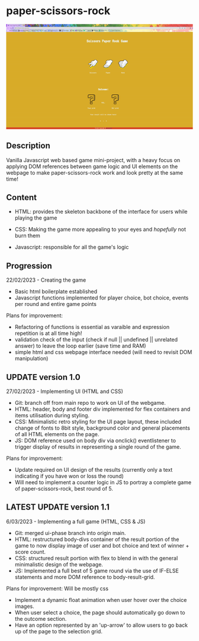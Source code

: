 # paper-scissors-rock
![Alt Text](https://github.com/mrteeson94/paper-scissors-rock/blob/main/demo.gif)

## Description 

Vanilla Javascript web based game mini-project, with a heavy focus on applying DOM references between game logic and UI elements on the webpage to make
paper-scissors-rock work and look pretty at the same time!

## Content

* HTML: provides the skeleton backbone of the interface for users while playing the game
* CSS: Making the game more appealing to your eyes and *hopefully* not burn them

* Javascript: responsible for all the game's logic

## Progression

22/02/2023 - Creating the game
* Basic html boilerplate established 
* Javascript functions implemented for player choice, bot choice, events per round and entire game points

Plans for improvement:
* Refactoring of functions is essential as varaible and expression repetition is at all time high!
* validation check of the input (check if null || undefined || unrelated answer) to leave the loop earlier (save time and RAM)
* simple html and css webpage interface needed (will need to revisit DOM manipulation)

## UPDATE version 1.0

27/02/2023 - Implementing UI (HTML and CSS)
* Git: branch off from main repo to work on UI of the webgame.
* HTML: header, body and footer div implemented for flex containers and items utilisation during styling.
* CSS: Minimalistic retro styling for the UI page layout, these included change of fonts to 8bit style, background color and general placements of all HTML elements on the page.
* JS: DOM reference used on body div via onclick() eventlistener to trigger display of results in representing a single round of the game.

Plans for improvement:
* Update required on UI design of the results (currently only a text indicating if you have won or loss the round)
* Will need to implement a counter logic in JS to portray a complete game of paper-scissors-rock, best round of 5.


## LATEST UPDATE version 1.1

6/03/2023 - Implementing a full game (HTML, CSS & JS)
* Git: merged ui-phase branch into origin main.
* HTML: restructured body-divs container of the result portion of the game to now display image of user and bot choice and text of winner + score count.
* CSS: structured result portion with flex to blend in with the general minimalistic design of the webpage.
* JS: Implemented a full best of 5 game round via the use of IF-ELSE statements and more DOM reference to body-result-grid.

Plans for improvement: Will be mostly css
* Implement a dynamic float animation when user hover over the choice images.
* When user select a choice, the page should automatically go down to the outcome section.
* Have an option represented by an 'up-arrow' to allow users to go back up of the page to the selection grid.
